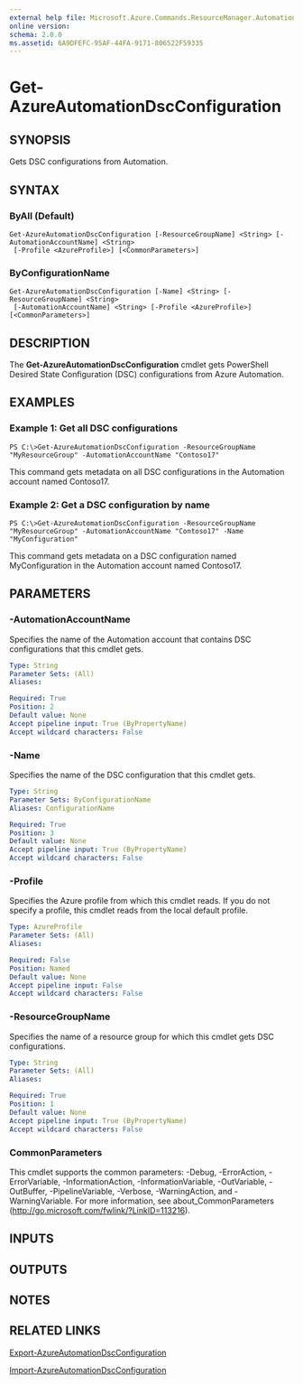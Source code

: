 ```yaml
---
external help file: Microsoft.Azure.Commands.ResourceManager.Automation.dll-Help.xml
online version: 
schema: 2.0.0
ms.assetid: 6A9DFEFC-95AF-44FA-9171-806522F59335
---
```


# Get-AzureAutomationDscConfiguration

## SYNOPSIS
Gets DSC configurations from Automation.

## SYNTAX

### ByAll (Default)
```
Get-AzureAutomationDscConfiguration [-ResourceGroupName] <String> [-AutomationAccountName] <String>
 [-Profile <AzureProfile>] [<CommonParameters>]
```

### ByConfigurationName
```
Get-AzureAutomationDscConfiguration [-Name] <String> [-ResourceGroupName] <String>
 [-AutomationAccountName] <String> [-Profile <AzureProfile>] [<CommonParameters>]
```

## DESCRIPTION
The **Get-AzureAutomationDscConfiguration** cmdlet gets PowerShell Desired State Configuration (DSC) configurations from Azure Automation.

## EXAMPLES

### Example 1: Get all DSC configurations
```
PS C:\>Get-AzureAutomationDscConfiguration -ResourceGroupName "MyResourceGroup" -AutomationAccountName "Contoso17"
```

This command gets metadata on all DSC configurations in the Automation account named Contoso17.

### Example 2: Get a DSC configuration by name
```
PS C:\>Get-AzureAutomationDscConfiguration -ResourceGroupName "MyResourceGroup" -AutomationAccountName "Contoso17" -Name "MyConfiguration"
```

This command gets metadata on a DSC configuration named MyConfiguration in the Automation account named Contoso17.

## PARAMETERS

### -AutomationAccountName
Specifies the name of the Automation account that contains DSC configurations that this cmdlet gets.

```yaml
Type: String
Parameter Sets: (All)
Aliases: 

Required: True
Position: 2
Default value: None
Accept pipeline input: True (ByPropertyName)
Accept wildcard characters: False
```

### -Name
Specifies the name of the DSC configuration that this cmdlet gets.

```yaml
Type: String
Parameter Sets: ByConfigurationName
Aliases: ConfigurationName

Required: True
Position: 3
Default value: None
Accept pipeline input: True (ByPropertyName)
Accept wildcard characters: False
```

### -Profile
Specifies the Azure profile from which this cmdlet reads.
If you do not specify a profile, this cmdlet reads from the local default profile.

```yaml
Type: AzureProfile
Parameter Sets: (All)
Aliases: 

Required: False
Position: Named
Default value: None
Accept pipeline input: False
Accept wildcard characters: False
```

### -ResourceGroupName
Specifies the name of a resource group for which this cmdlet gets DSC configurations.

```yaml
Type: String
Parameter Sets: (All)
Aliases: 

Required: True
Position: 1
Default value: None
Accept pipeline input: True (ByPropertyName)
Accept wildcard characters: False
```

### CommonParameters
This cmdlet supports the common parameters: -Debug, -ErrorAction, -ErrorVariable, -InformationAction, -InformationVariable, -OutVariable, -OutBuffer, -PipelineVariable, -Verbose, -WarningAction, and -WarningVariable. For more information, see about_CommonParameters (http://go.microsoft.com/fwlink/?LinkID=113216).

## INPUTS

## OUTPUTS

## NOTES

## RELATED LINKS

[Export-AzureAutomationDscConfiguration](./Export-AzureAutomationDscConfiguration.md)

[Import-AzureAutomationDscConfiguration](./Import-AzureAutomationDscConfiguration.md)


